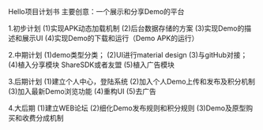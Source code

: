 Hello项目计划书
主要创意：一个展示和分享Demo的平台

1.初步计划
    (1)实现APK动态加载机制
    (2)后台数据存储的方案
    (3)实现Demo的描述和展示UI
	(4)实现Demo的下载和运行（Demo APK的运行）
	
2.中期计划
    (1)demo类型分类；
	(2)UI进行material design
	(3)与gitHub对接；
	(4)植入分享模块 ShareSDK或者友盟
	(5)植入广告模块
	
3.后期计划
    (1)建立个人中心，登陆系统
	(2)加入个人Demo上传和发布及积分机制
	(3)加入最新Demo浏览功能
	(4)重构UI
	(5)去广告
	
4.大后期
    (1)建立WEB论坛
	(2)细化Demo发布规则和积分规则
	(3)Demo及原型购买和收费分成机制
